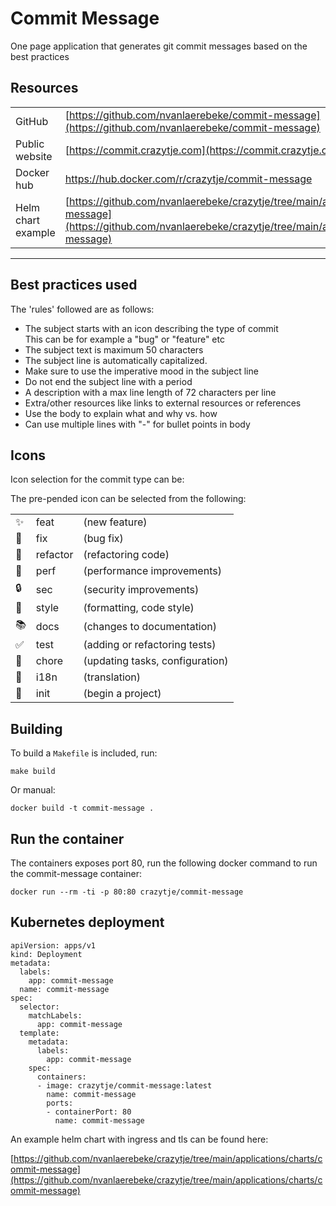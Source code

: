 # Commit Message

One page application that generates git commit messages based on the best practices

## Resources

| | |
|---|---|
| GitHub | [https://github.com/nvanlaerebeke/commit-message](https://github.com/nvanlaerebeke/commit-message)
| Public website | [https://commit.crazytje.com](https://commit.crazytje.com)
| Docker hub | https://hub.docker.com/r/crazytje/commit-message
| Helm chart example | [https://github.com/nvanlaerebeke/crazytje/tree/main/applications/charts/commit-message](https://github.com/nvanlaerebeke/crazytje/tree/main/applications/charts/commit-message)
---


## Best practices used 

The 'rules' followed are as follows:

- The subject starts with an icon describing the type of commit  
This can be for example a "bug" or "feature" etc
- The subject text is maximum 50 characters
- The subject line is automatically capitalized.
- Make sure to use the imperative mood in the subject line
- Do not end the subject line with a period
- A description with a max line length of 72 characters per line
- Extra/other resources like links to external resources or references
- Use the body to explain what and why vs. how  
- Can use multiple lines with "-" for bullet points in body


## Icons

Icon selection for the commit type can be:

The pre-pended icon can be selected from the following:

|   |   |   |
|---|---|---|
| :sparkles:            | feat      | (new feature) |
| :bug:                 | fix       | (bug fix) |
| :hammer:              | refactor  | (refactoring code) |
| :racehorse:           | perf      | (performance improvements) |
| :lock:                | sec       | (security improvements) |
| :art:                 | style     | (formatting, code style) |
| :books:               | docs      | (changes to documentation) |
| :white_check_mark:    | test      | (adding or refactoring tests) |
| :wrench:              | chore     | (updating tasks, configuration) |
| :speech_balloon:      | i18n      | (translation) |
| :tada:                | init      | (begin a project) |


## Building

To build a `Makefile` is included, run:

```
make build
```

Or manual:

```
docker build -t commit-message .
```

## Run the container

The containers exposes port 80, run the following docker command to run the commit-message container:

```
docker run --rm -ti -p 80:80 crazytje/commit-message 
```

## Kubernetes deployment

```
apiVersion: apps/v1
kind: Deployment
metadata:
  labels:
    app: commit-message
  name: commit-message
spec:
  selector:
    matchLabels:
      app: commit-message
  template:
    metadata:
      labels:
        app: commit-message
    spec:
      containers:
      - image: crazytje/commit-message:latest
        name: commit-message
        ports:
        - containerPort: 80
          name: commit-message    
```

An example helm chart with ingress and tls can be found here:

[https://github.com/nvanlaerebeke/crazytje/tree/main/applications/charts/commit-message](https://github.com/nvanlaerebeke/crazytje/tree/main/applications/charts/commit-message)